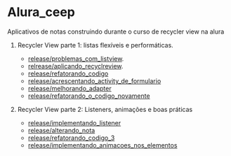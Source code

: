 # Alura_ceep
Aplicativos de notas construindo durante o curso de recycler view na alura

  1. Recycler View parte 1: listas flexíveis e performáticas.
    
     - [release/problemas_com_listview](https://github.com/phtrebil/Alura_ceep/tree/release/problemas_com_listview).
     - [relrease/aplicando_recyclreview](https://github.com/phtrebil/Alura_ceep/tree/relrease/aplicando_recyclreview).
     - [release/refatorando_codigo](https://github.com/phtrebil/Alura_ceep/tree/release/refatorando_codigo)
     - [release/acrescentando_activity_de_formulario](https://github.com/phtrebil/Alura_ceep/tree/release/acrescentando_activity_de_formulario)
     - [release/melhorando_adapter](https://github.com/phtrebil/Alura_ceep/tree/release/melhorando_adapter)
     - [release/refatorando_o_codigo_novamente](https://github.com/phtrebil/Alura_ceep/tree/release/refatorando_o_codigo_novamente)


  2. Recycler View parte 2: Listeners, animações e boas práticas
     
     - [release/implementando_listener](https://github.com/phtrebil/Alura_ceep/tree/release/implementando_listener)
     - [release/alterando_nota](https://github.com/phtrebil/Alura_ceep/tree/release/alterando_nota)
     - [release/refatorando_codigo_3](https://github.com/phtrebil/Alura_ceep/tree/release/refatorando_codigo_3)
     - [release/implementando_animacoes_nos_elementos](https://github.com/phtrebil/Alura_ceep/tree/release/implementando_animacoes_nos_elementos)
